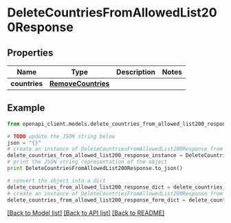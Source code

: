 # DeleteCountriesFromAllowedList200Response


## Properties
Name | Type | Description | Notes
------------ | ------------- | ------------- | -------------
**countries** | [**RemoveCountries**](RemoveCountries.md) |  | 

## Example

```python
from openapi_client.models.delete_countries_from_allowed_list200_response import DeleteCountriesFromAllowedList200Response

# TODO update the JSON string below
json = "{}"
# create an instance of DeleteCountriesFromAllowedList200Response from a JSON string
delete_countries_from_allowed_list200_response_instance = DeleteCountriesFromAllowedList200Response.from_json(json)
# print the JSON string representation of the object
print DeleteCountriesFromAllowedList200Response.to_json()

# convert the object into a dict
delete_countries_from_allowed_list200_response_dict = delete_countries_from_allowed_list200_response_instance.to_dict()
# create an instance of DeleteCountriesFromAllowedList200Response from a dict
delete_countries_from_allowed_list200_response_form_dict = delete_countries_from_allowed_list200_response.from_dict(delete_countries_from_allowed_list200_response_dict)
```
[[Back to Model list]](../README.md#documentation-for-models) [[Back to API list]](../README.md#documentation-for-api-endpoints) [[Back to README]](../README.md)


